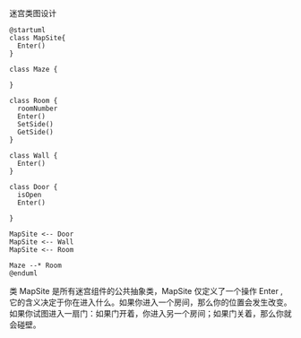 迷宫类图设计

```plantuml
@startuml
class MapSite{
  Enter()
}

class Maze {

}

class Room {
  roomNumber  
  Enter()
  SetSide()
  GetSide()
}

class Wall {
  Enter()
}

class Door {
  isOpen  
  Enter()
  
}

MapSite <-- Door
MapSite <-- Wall
MapSite <-- Room

Maze --* Room
@enduml
```
类 MapSite 是所有迷宫组件的公共抽象类，MapSite 仅定义了一个操作 Enter , 它的含义决定于你在进入什么。如果你进入一个房间，那么你的位置会发生改变。如果你试图进入一扇门：如果门开着，你进入另一个房间；如果门关着，那么你就会碰壁。

